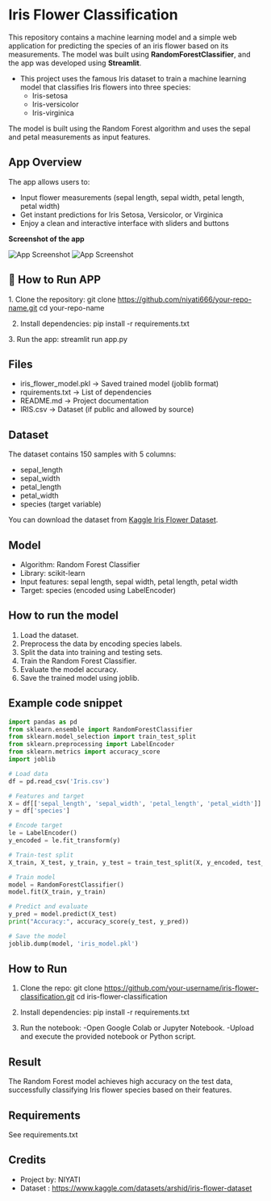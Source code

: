 # Iris Flower Classification
This repository contains a machine learning model and a simple web application for predicting the species of an iris flower based on its measurements. The model was built using **RandomForestClassifier**, and the app was developed using **Streamlit**.

- This project uses the famous Iris dataset to train a machine learning model that classifies Iris flowers into three species:
   - Iris-setosa
   - Iris-versicolor
   - Iris-virginica

The model is built using the Random Forest algorithm and uses the sepal and petal measurements as input features.

##  App Overview
The app allows users to:
- Input flower measurements (sepal length, sepal width, petal length, petal width)
- Get instant predictions for Iris Setosa, Versicolor, or Virginica
- Enjoy a clean and interactive interface with sliders and buttons

 **Screenshot of the app**
 
  ![App Screenshot](https://github.com/YourUsername/YourRepoName/raw/main/images/screenshot1.png)
  ![App Screenshot](https://github.com/YourUsername/YourRepoName/raw/main/images/screenshot1.png)


## 🚀 How to Run APP

1️. Clone the repository:
git clone https://github.com/niyati666/your-repo-name.git cd your-repo-name

2. Install dependencies:
pip install -r requirements.txt

3️. Run the app:
streamlit run app.py


## Files
- iris_flower_model.pkl → Saved trained model (joblib format)
- rquirements.txt → List of dependencies
- README.md → Project documentation
- IRIS.csv → Dataset (if public and allowed by source)


## Dataset

The dataset contains 150 samples with 5 columns:
- sepal_length
- sepal_width
- petal_length
- petal_width
- species (target variable)

You can download the dataset from [Kaggle Iris Flower Dataset](https://www.kaggle.com/datasets/arshid/iris-flower-dataset).


## Model
- Algorithm: Random Forest Classifier
- Library: scikit-learn
- Input features: sepal length, sepal width, petal length, petal width
- Target: species (encoded using LabelEncoder)


## How to run the model

1. Load the dataset.
2. Preprocess the data by encoding species labels.
3. Split the data into training and testing sets.
4. Train the Random Forest Classifier.
5. Evaluate the model accuracy.
6. Save the trained model using joblib.


## Example code snippet

```python
import pandas as pd
from sklearn.ensemble import RandomForestClassifier
from sklearn.model_selection import train_test_split
from sklearn.preprocessing import LabelEncoder
from sklearn.metrics import accuracy_score
import joblib

# Load data
df = pd.read_csv('Iris.csv')

# Features and target
X = df[['sepal_length', 'sepal_width', 'petal_length', 'petal_width']]
y = df['species']

# Encode target
le = LabelEncoder()
y_encoded = le.fit_transform(y)

# Train-test split
X_train, X_test, y_train, y_test = train_test_split(X, y_encoded, test_size=0.2, random_state=42)

# Train model
model = RandomForestClassifier()
model.fit(X_train, y_train)

# Predict and evaluate
y_pred = model.predict(X_test)
print("Accuracy:", accuracy_score(y_test, y_pred))

# Save the model
joblib.dump(model, 'iris_model.pkl')
```

## How to Run

1. Clone the repo:
git clone https://github.com/your-username/iris-flower-classification.git cd iris-flower-classification

2. Install dependencies:
pip install -r requirements.txt

3. Run the notebook:
-Open Google Colab or Jupyter Notebook.
-Upload and execute the provided notebook or Python script.


## Result
The Random Forest model achieves high accuracy on the test data, successfully classifying Iris flower species based on their features.



## Requirements
See requirements.txt


## Credits
- Project by: NIYATI
- Dataset : https://www.kaggle.com/datasets/arshid/iris-flower-dataset
